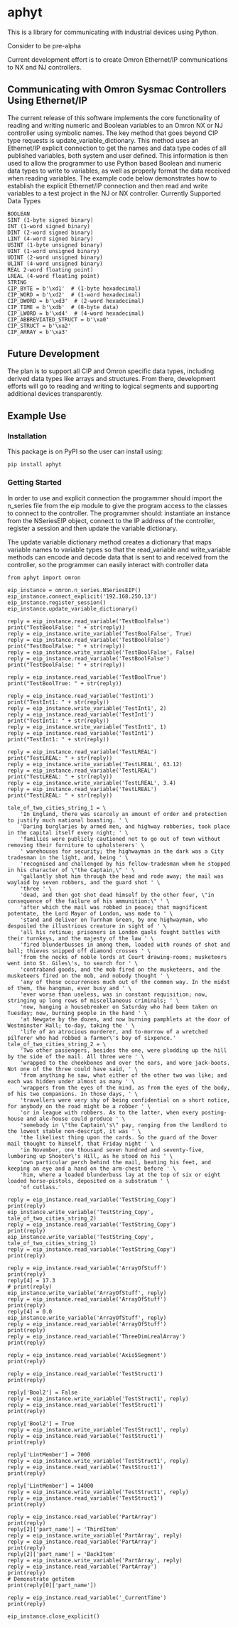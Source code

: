 # aphyt
This is a library for communicating with industrial devices using Python.

Consider to be pre-alpha

Current development effort is to create Omron Ethernet/IP communications to NX and NJ controllers.

## Communicating with Omron Sysmac Controllers Using Ethernet/IP

The current release of this software implements the core functionality of reading and writing numeric and Boolean variables to an Omron NX or NJ controller using symbolic names. The key method that goes beyond CIP type requests is update_variable_dictionary. This method uses an Ethernet/IP explicit connection to get the names and data type codes of all published variables, both system and user defined. This information is then used to allow the programmer to use Python based Boolean and numeric data types to write to variables, as well as properly format the data received when reading variables. The example code below demonstrates how to establish the explicit Ethernet/IP connection and then read and write variables to a test project in the NJ or NX controller.
Currently Supported Data Types

    BOOLEAN
    SINT (1-byte signed binary)
    INT (1-word signed binary)
    DINT (2-word signed binary)
    LINT (4-word signed binary)
    USINT (1-byte unsigned binary)
    UINT (1-word unsigned binary)
    UDINT (2-word unsigned binary)
    ULINT (4-word unsigned binary)
    REAL 2-word floating point)
    LREAL (4-word floating point)
    STRING
    CIP_BYTE = b'\xd1'  # (1-byte hexadecimal)
    CIP_WORD = b'\xd2'  # (1-word hexadecimal)
    CIP_DWORD = b'\xd3'  # (2-word hexadecimal)
    CIP_TIME = b'\xdb'  # (8-byte data)
    CIP_LWORD = b'\xd4'  # (4-word hexadecimal)
    CIP_ABBREVIATED_STRUCT = b'\xa0'
    CIP_STRUCT = b'\xa2'
    CIP_ARRAY = b'\xa3'

## Future Development

The plan is to support all CIP and Omron specific data types, including derived data types like arrays and structures. From there, development efforts will go to reading and writing to logical segments and supporting additional devices transparently.

## Example Use

### Installation

This package is on PyPI so the user can install using:

    pip install aphyt

### Getting Started

In order to use and explicit connection the programmer should import the n_series file from the eip module to give the program access to the classes to connect to the controller. The programmer should: instantiate an instance from the NSeriesEIP object, connect to the IP address of the controller, register a session and then update the variable dictionary.

The update variable dictionary method creates a dictionary that maps variable names to variable types so that the read_variable and write_variable methods can encode and decode data that is sent to and received from the controller, so the programmer can easily interact with controller data 

    from aphyt import omron
    
    eip_instance = omron.n_series.NSeriesEIP()
    eip_instance.connect_explicit('192.168.250.13')
    eip_instance.register_session()
    eip_instance.update_variable_dictionary()
    
    reply = eip_instance.read_variable('TestBoolFalse')
    print("TestBoolFalse: " + str(reply))
    reply = eip_instance.write_variable('TestBoolFalse', True)
    reply = eip_instance.read_variable('TestBoolFalse')
    print("TestBoolFalse: " + str(reply))
    reply = eip_instance.write_variable('TestBoolFalse', False)
    reply = eip_instance.read_variable('TestBoolFalse')
    print("TestBoolFalse: " + str(reply))
    
    reply = eip_instance.read_variable('TestBoolTrue')
    print("TestBoolTrue: " + str(reply))
    
    reply = eip_instance.read_variable('TestInt1')
    print("TestInt1: " + str(reply))
    reply = eip_instance.write_variable('TestInt1', 2)
    reply = eip_instance.read_variable('TestInt1')
    print("TestInt1: " + str(reply))
    reply = eip_instance.write_variable('TestInt1', 1)
    reply = eip_instance.read_variable('TestInt1')
    print("TestInt1: " + str(reply))
    
    reply = eip_instance.read_variable('TestLREAL')
    print("TestLREAL: " + str(reply))
    reply = eip_instance.write_variable('TestLREAL', 63.12)
    reply = eip_instance.read_variable('TestLREAL')
    print("TestLREAL: " + str(reply))
    reply = eip_instance.write_variable('TestLREAL', 3.4)
    reply = eip_instance.read_variable('TestLREAL')
    print("TestLREAL: " + str(reply))
    
    tale_of_two_cities_string_1 = \
        'In England, there was scarcely an amount of order and protection to justify much national boasting. ' \
        'Daring burglaries by armed men, and highway robberies, took place in the capital itself every night; ' \
        'families were publicly cautioned not to go out of town without removing their furniture to upholsterers' \
        ' warehouses for security; the highwayman in the dark was a City tradesman in the light, and, being ' \
        'recognised and challenged by his fellow-tradesman whom he stopped in his character of \"the Captain,\" ' \
        'gallantly shot him through the head and rode away; the mail was waylaid by seven robbers, and the guard shot ' \
        'three ' \
        'dead, and then got shot dead himself by the other four, \"in consequence of the failure of his ammunition:\" ' \
        'after which the mail was robbed in peace; that magnificent potentate, the Lord Mayor of London, was made to ' \
        'stand and deliver on Turnham Green, by one highwayman, who despoiled the illustrious creature in sight of ' \
        'all his retinue; prisoners in London gaols fought battles with their turnkeys, and the majesty of the law ' \
        'fired blunderbusses in among them, loaded with rounds of shot and ball; thieves snipped off diamond crosses ' \
        'from the necks of noble lords at Court drawing-rooms; musketeers went into St. Giles\'s, to search for ' \
        'contraband goods, and the mob fired on the musketeers, and the musketeers fired on the mob, and nobody thought ' \
        'any of these occurrences much out of the common way. In the midst of them, the hangman, ever busy and ' \
        'ever worse than useless, was in constant requisition; now, stringing up long rows of miscellaneous criminals; ' \
        'now, hanging a housebreaker on Saturday who had been taken on Tuesday; now, burning people in the hand ' \
        'at Newgate by the dozen, and now burning pamphlets at the door of Westminster Hall; to-day, taking the ' \
        'life of an atrocious murderer, and to-morrow of a wretched pilferer who had robbed a farmer\'s boy of sixpence.'
    tale_of_two_cities_string_2 = \
        'Two other passengers, besides the one, were plodding up the hill by the side of the mail. All three were ' \
        'wrapped to the cheekbones and over the ears, and wore jack-boots. Not one of the three could have said, ' \
        'from anything he saw, what either of the other two was like; and each was hidden under almost as many ' \
        'wrappers from the eyes of the mind, as from the eyes of the body, of his two companions. In those days, ' \
        'travellers were very shy of being confidential on a short notice, for anybody on the road might be a robber ' \
        'or in league with robbers. As to the latter, when every posting-house and ale-house could produce ' \
        'somebody in \"the Captain\'s\" pay, ranging from the landlord to the lowest stable non-descript, it was ' \
        'the likeliest thing upon the cards. So the guard of the Dover mail thought to himself, that Friday night ' \
        'in November, one thousand seven hundred and seventy-five, lumbering up Shooter\'s Hill, as he stood on his ' \
        'own particular perch behind the mail, beating his feet, and keeping an eye and a hand on the arm-chest before ' \
        'him, where a loaded blunderbuss lay at the top of six or eight loaded horse-pistols, deposited on a substratum ' \
        'of cutlass.'
    
    reply = eip_instance.read_variable('TestString_Copy')
    print(reply)
    eip_instance.write_variable('TestString_Copy', tale_of_two_cities_string_2)
    reply = eip_instance.read_variable('TestString_Copy')
    print(reply)
    eip_instance.write_variable('TestString_Copy', tale_of_two_cities_string_1)
    reply = eip_instance.read_variable('TestString_Copy')
    print(reply)
    
    reply = eip_instance.read_variable('ArrayOfStuff')
    print(reply)
    reply[4] = 17.3
    # print(reply)
    eip_instance.write_variable('ArrayOfStuff', reply)
    reply = eip_instance.read_variable('ArrayOfStuff')
    print(reply)
    reply[4] = 0.0
    eip_instance.write_variable('ArrayOfStuff', reply)
    reply = eip_instance.read_variable('ArrayOfStuff')
    print(reply)
    reply = eip_instance.read_variable('ThreeDimLrealArray')
    print(reply)
    
    reply = eip_instance.read_variable('Axis5Segment')
    print(reply)
    
    reply = eip_instance.read_variable('TestStruct1')
    print(reply)
    
    reply['Bool2'] = False
    reply = eip_instance.write_variable('TestStruct1', reply)
    reply = eip_instance.read_variable('TestStruct1')
    print(reply)
    
    reply['Bool2'] = True
    reply = eip_instance.write_variable('TestStruct1', reply)
    reply = eip_instance.read_variable('TestStruct1')
    print(reply)
    
    reply['LintMember'] = 7000
    reply = eip_instance.write_variable('TestStruct1', reply)
    reply = eip_instance.read_variable('TestStruct1')
    print(reply)
    
    reply['LintMember'] = 14000
    reply = eip_instance.write_variable('TestStruct1', reply)
    reply = eip_instance.read_variable('TestStruct1')
    print(reply)
    
    reply = eip_instance.read_variable('PartArray')
    print(reply)
    reply[2]['part_name'] = 'ThirdItem'
    reply = eip_instance.write_variable('PartArray', reply)
    reply = eip_instance.read_variable('PartArray')
    print(reply)
    reply[2]['part_name'] = 'BackItem'
    reply = eip_instance.write_variable('PartArray', reply)
    reply = eip_instance.read_variable('PartArray')
    print(reply)
    # Demonstrate getitem
    print(reply[0]['part_name'])
    
    reply = eip_instance.read_variable('_CurrentTime')
    print(reply)
    
    eip_instance.close_explicit()
